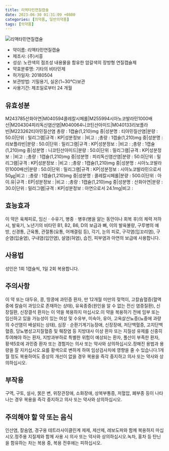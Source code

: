 ```yaml
---
title: 리액타민연질캡슐
date: 2023-06-30 01:31:09 +0800
categories: [의약품, 일반의약품]
tags: [의약품]
---
```

![리액타민연질캡슐](https://nedrug.mfds.go.kr/pbp/cmn/itemImageDownload/154817162448400029)

- 약이름: 리액타민연질캡슐
- 제조사: (주)서흥
- 성상: 노란색의 점조성 내용물을 함유한 암갈색의 장방형 연질캡슐제
- 약효분류명: 기타의 비타민제
- 허가일자: 20180504
- 보관방법: 기밀용기, 실온(1~30℃)보관
- 사용기간: 제조일로부터 24 개월
## 유효성분
M243785산화아연|M040594콜레칼시페롤|M255994시아노코발라민1000배산|M204304피리독신염산염|M040064니코틴산아미드|M040133리보플라빈|M223262티아민질산염
총량 : 1캡슐(1,210)mg 중|성분명 : 티아민질산염|분량 : 50.0|단위 : 밀리그램|규격 : KP|성분정보 : |비고 : ;총량 : 1캡슐(1,210)mg 중|성분명 : 리보플라빈|분량 : 50.0|단위 : 밀리그램|규격 : KP|성분정보 : |비고 : ;총량 : 1캡슐(1,210)mg 중|성분명 : 니코틴산아미드|분량 : 50.0|단위 : 밀리그램|규격 : KP|성분정보 : |비고 : ;총량 : 1캡슐(1,210)mg 중|성분명 : 피리독신염산염|분량 : 50.0|단위 : 밀리그램|규격 : KP|성분정보 : |비고 : ;총량 : 1캡슐(1,210)mg 중|성분명 : 시아노코발라민1000배산|분량 : 50.0|단위 : 밀리그램|규격 : KP|성분정보 : 시아노코발라민으로서 50㎍|비고 : ;총량 : 1캡슐(1,210)mg 중|성분명 : 콜레칼시페롤|분량 : 500.0|단위 : 아이.유|규격 : EP|성분정보 : |비고 : ;총량 : 1캡슐(1,210)mg 중|성분명 : 산화아연|분량 : 30.0|단위 : 밀리그램|규격 : KP|성분정보 : 아연으로서 24.1mg|비고 :
## 효능효과
이 약은 육체피로, 임신ㆍ수유기, 병중ㆍ병후(병을 앓는 동안이나 회복 후)의 체력 저하 시, 발육기, 노년기의 비타민 B1, B2, B6, D의 보급과 뼈, 이의 발육불량, 구루병의 예방, 신경통, 근육통, 관절통(요통, 어깨결림 등), 각기, 눈의 피로, 구각염(입꼬리염), 구순염(입술염), 구내염(입안염), 설염(혀염), 습진, 피부염과 아연의 보급에 사용합니다.
## 사용법
성인은 1회 1캡슐씩, 1일 2회 복용합니다.
## 주의사항
이 약 또는 대두유, 콩, 땅콩에 과민증 환자, 만 12개월 미만의 젖먹이, 고칼슘혈증(혈액중에 칼슘이 과잉으로 존재하는 상태), 유육종증(원인을 알 수 없는 전신 염증질환), 신장질환, 신장결석 환자는 이 약을 복용하지 마십시오.이 약을 복용하기 전에 임부 또는 임신하고 있을 가능성이 있는 여성 및 수유부, 미숙아, 유아, 고옥살산뇨증(뇨중에 과량의 수산염이 배설되는 상태), 심장ㆍ순환기계기능장애, 신장장애, 저단백혈증, 고지단백혈증, 당뇨병성고지질혈증 및 췌장염 등 지방대사 이상 환자 또는 지질성 유제를 신중히 투여해야 하는 환자, 지방과부하로 특별한 위험이 예상되는 환자, 폴산이 부족한 환자, 황색5호에 과민증 환자 또는 경험자는 의사 또는 약사와 상의하십시오.정해진 용법과 용량을 잘 지키십시오.요를 황색으로 변하게 하여 임상검사치에 영향을 줄 수 있습니다.1개월 정도 복용하여도 증상의 개선이 없을 경우 복용을 즉각 중지하고 의사 또는 약사와 상의하십시오.
## 부작용
구역, 구토, 설사, 묽은 변, 위장관장애, 소화장애, 상복부통증, 저혈압, 폐부종 등이 나타나는 경우 복용을 즉각 중지하고 의사 또는 약사와 상의하십시오.
## 주의해야 할 약 또는 음식
인산염, 칼슘염, 경구용 테트라사이클린계 제제, 제산제, 레보도파와 함께 복용하지 마십시오.정주용 지질제와 함께 사용 시 의사 또는 약사와 상의하십시오.녹차, 홍차 등 탄닌을 함유하는 차는 복용 중, 복용 전후에는 피하십시오.
